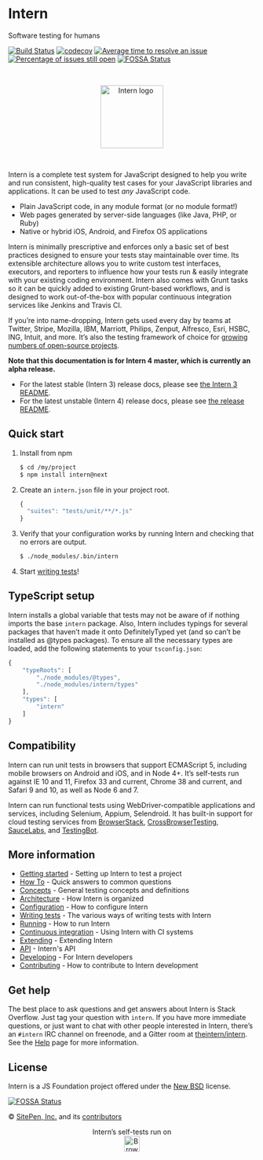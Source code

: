 # Intern

<!-- start-github-only -->

Software testing for humans

[![Build Status](https://travis-ci.org/theintern/intern.svg?branch=master)](https://travis-ci.org/theintern/intern)
[![codecov](https://codecov.io/gh/theintern/intern/branch/master/graph/badge.svg)](https://codecov.io/gh/theintern/intern)
[![Average time to resolve an issue](http://isitmaintained.com/badge/resolution/theintern/intern.svg)](http://isitmaintained.com/project/theintern/intern "Average time to resolve an issue")
[![Percentage of issues still open](http://isitmaintained.com/badge/open/theintern/intern.svg)](http://isitmaintained.com/project/theintern/intern "Percentage of issues still open")
[![FOSSA Status](https://app.fossa.io/api/projects/git%2Bhttps%3A%2F%2Fgithub.com%2Ftheintern%2Fintern.svg?type=shield)](https://app.fossa.io/projects/git%2Bhttps%3A%2F%2Fgithub.com%2Ftheintern%2Fintern?ref=badge_shield)

<br><p align="center"><img src="https://cdn.rawgit.com/theintern/intern/master/docs/logo.svg" alt="Intern logo" height="128"></p><br>

<!-- end-github-only -->

Intern is a complete test system for JavaScript designed to help you write and run consistent, high-quality test cases for your JavaScript libraries and applications. It can be used to test _any_ JavaScript code.

* Plain JavaScript code, in any module format (or no module format!)
* Web pages generated by server-side languages (like Java, PHP, or Ruby)
* Native or hybrid iOS, Android, and Firefox OS applications

Intern is minimally prescriptive and enforces only a basic set of best practices designed to ensure your tests stay maintainable over time. Its extensible architecture allows you to write custom test interfaces, executors, and reporters to influence how your tests run & easily integrate with your existing coding environment. Intern also comes with Grunt tasks so it can be quickly added to existing Grunt-based workflows, and is designed to work out-of-the-box with popular continuous integration services like Jenkins and Travis CI.

If you’re into name-dropping, Intern gets used every day by teams at Twitter, Stripe, Mozilla, IBM, Marriott, Philips, Zenput, Alfresco, Esri, HSBC, ING, Intuit, and more. It’s also the testing framework of choice for [growing numbers of open-source projects](https://github.com/search?p=2&q=tests+filename%3Aintern.js&ref=searchresults&type=Code&utf8=%E2%9C%93).

<!-- start-github-only -->
**Note that this documentation is for Intern 4 master, which is currently an alpha release.**

* For the latest stable (Intern 3) release docs, please see [the Intern 3 README](https://github.com/theintern/intern/tree/3.4#intern).
* For the latest unstable (Intern 4) release docs, please see [the release README](https://github.com/theintern/intern/tree/4.0.0-alpha.5).
<!-- end-github-only -->

## Quick start

1. Install from npm

    ```sh
    $ cd /my/project
    $ npm install intern@next
    ```

2. Create an `intern.json` file in your project root.

    ```js
    {
      "suites": "tests/unit/**/*.js"
    }
    ```

3. Verify that your configuration works by running Intern and checking that no errors are output.

    ```sh
    $ ./node_modules/.bin/intern
    ```

4. Start [writing tests](docs/writing_tests.md)!

## TypeScript setup

Intern installs a global variable that tests may not be aware of if nothing imports the base `intern` package. Also, Intern includes typings for several packages that haven’t made it onto DefinitelyTyped yet (and so can’t be installed as @types packages). To ensure all the necessary types are loaded, add the following statements to your `tsconfig.json`:

```js
{
    "typeRoots": [
        "./node_modules/@types",
        "./node_modules/intern/types"
    ],
    "types": [
        "intern"
    ]
}
```

## Compatibility

Intern can run unit tests in browsers that support ECMAScript 5, including mobile browsers on Android and iOS, and in Node 4+. It’s self-tests run against IE 10 and 11, Firefox 33 and current, Chrome 38 and current, and Safari 9 and 10, as well as Node 6 and 7.

Intern can run functional tests using WebDriver-compatible applications and services, including Selenium, Appium, Selendroid. It has built-in support for cloud testing services from [BrowserStack](https://browserstack.com), [CrossBrowserTesting](https://crossbrowsertesting.com), [SauceLabs](https://saucelabs.com), and [TestingBot](https://testingbot.com).

<!-- start-github-only -->
## More information

* [Getting started](docs/getting_started.md) - Setting up Intern to test a project
* [How To](docs/how_to.md) - Quick answers to common questions
* [Concepts](docs/concepts.md) - General testing concepts and definitions
* [Architecture](docs/architecture.md) - How Intern is organized
* [Configuration](docs/configuration.md) - How to configure Intern
* [Writing tests](docs/writing_tests.md) - The various ways of writing tests with Intern
* [Running](docs/running.md) - How to run Intern
* [Continuous integration](docs/ci.md) - Using Intern with CI systems
* [Extending](docs/extending.md) - Extending Intern
* [API](docs/api.md) - Intern's API
* [Developing](docs/developing.md) - For Intern developers
* [Contributing](CONTRIBUTING.md) - How to contribute to Intern development
<!-- end-github-only -->

## Get help

The best place to ask questions and get answers about Intern is Stack Overflow. Just tag your question with `intern`. If you have more immediate questions, or just want to chat with other people interested in Intern, there’s an `#intern` IRC channel on freenode, and a Gitter room at [theintern/intern](https://gitter.im/theintern/intern). See the [Help](docs/help.md) page for more information.

<!-- start-github-only -->
## License

Intern is a JS Foundation project offered under the [New BSD](LICENSE) license.

[![FOSSA Status](https://app.fossa.io/api/projects/git%2Bhttps%3A%2F%2Fgithub.com%2Ftheintern%2Fintern.svg?type=large)](https://app.fossa.io/projects/git%2Bhttps%3A%2F%2Fgithub.com%2Ftheintern%2Fintern?ref=badge_large)

© [SitePen, Inc.](http://sitepen.com) and its [contributors](https://github.com/theintern/intern/graphs/contributors)

<p align="center">Intern’s self-tests run on<br>
<a href="https://browserstack.com"><img alt="BrowserStack logo" src="https://theintern.github.io/images/browserstack.svg" height="32" align="middle"></a></p>
<!-- end-github-only -->
